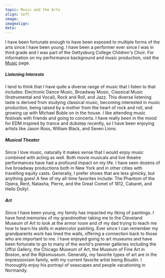 ```yaml
---
topic: Music and the Arts
align: left
image: 
imagealign:
data: 
---
```

I have been fortunate enough to have been exposed to multiple forms of the arts since I have been young. I have been a performer ever since I was in third grade and I was part of the Gettysburg College Children's Choir. For information on my performance background and music production, visit the [Music](/music/) page.
##### Listening Interests
I tend to think that I have quite a diverse range of music that I listen to that includes: Electronic Dance Music, Broadway Music, Classical Music (Instrumental and Vocal), Rock and Roll, and Jazz. This diverse listening taste is derived from studying classical music, becoming interested in music production, being raised by a mother from the heart of rock and roll, and growing up with Michael Buble on in the house. I like attending music festivals with friends and going to concerts. I have really been in the mood for EDM inspired by trance and dubstep recently, so I have been enjoying artists like Jason Ross, William Black, and Seven Lions.

##### Musical Theater
Since I love music, naturally it makes sense that I would enjoy music combined with acting as well. Both movie musicals and live theatre performances have had a profound impact on my life. I have seen dozens of live broadway productions both in New York and in other cities with travelling equity casts. Generally, I prefer shows that are less gimicky, but anything goes! A few of my all-time favorites include: The Phantom of the Opera, Rent, Natasha, Pierre, and the Great Comet of 1812, Cabaret, and Hello Dolly!.

##### Art
Since I have been young, my family has impacted my liking of paintings. I have fond memories of my grandmother taking me to the Cleveland Museum of Art to look at the armor room and of my dad trying to teach me how to learn his skills in watercolor painting. Ever since I can remember my grandparents work has lined the walls, offering a connection back to those who are important to me. I have enjoyed going to art museums and have been fortunate to go to many of the world's premier galleries including the Uffizi Gallery, the Chicago Museum of Art, the Museum of Fine Art in Boston, and the Rijksmuseum. Generally, my favorite types of art are in the impressionism family, with my current favorite artist being Boudin. I thoroughly enjoy his portrayl of seascapes and people vacationing in Normandy.
